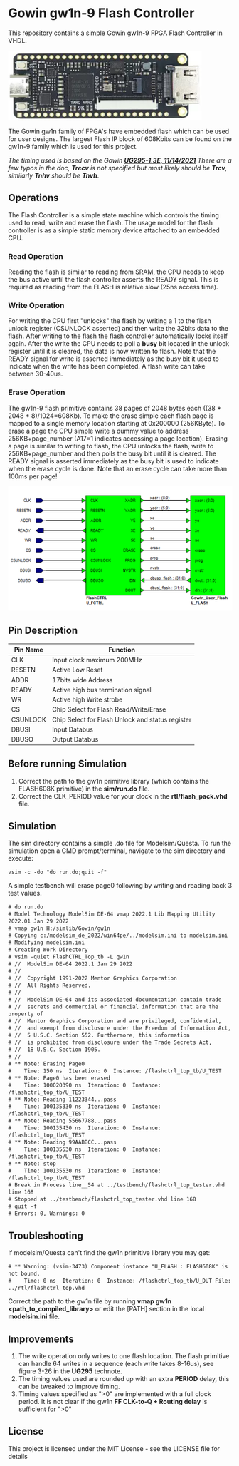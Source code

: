 # Gowin gw1n-9 Flash Controller

This repository contains a simple Gowin gw1n-9 FPGA Flash Controller in VHDL.

![Tang Nano 9K Development Board](https://github.com/HansTiggeler/Flash_Controller/blob/main/tangnano9k.PNG?raw=true)

The Gowin gw1n family of FPGA's have embedded flash which can be used for user designs. 
The largest Flash IP block of 608Kbits can be found on the gw1n-9 family which is used for this project.

*The timing used is based on the Gowin **[UG295-1.3E, 11/14/2021](http://cdn.gowinsemi.com.cn/UG295E.pdf)**
There are a few typos in the doc, **Trecv** is not specified but most likely should be **Trcv**, similarly **Tnhv** should be **Tnvh***.


 
## Operations
 
The Flash Controller is a simple state machine which controls the timing used to read, write and erase the flash. 
The usage model for the flash controller is as a simple static memory device attached to an embedded CPU. 

### Read Operation
Reading the flash is similar to reading from SRAM, the CPU needs to keep the bus active until the flash controller asserts the READY signal. This is required as reading from the FLASH is relative slow (25ns access time). 
### Write Operation
For writing the CPU first "unlocks" the flash by writing a 1 to the flash unlock register (CSUNLOCK asserted) and then write the 32bits data to the flash. After writing to the flash the flash controller automatically locks itself again. After the write the CPU needs to poll a **busy** bit located in the unlock register until it is cleared, the data is now written to flash. Note that the READY signal for write is asserted immediately as the busy bit it used to indicate when the write has been completed. A flash write can take between 30-40us.
### Erase Operation
The gw1n-9 flash primitive contains 38 pages of 2048 bytes each ((38 * 2048 * 8)/1024=608Kb). To make the erase simple each flash page is mapped to a single memory location starting at 0x200000 (256KByte). To erase a page the CPU simple write a dummy value to address 256KB+page_number (A17=1 indicates accessing a page location). 
Erasing a page is similar to writing to flash, the CPU unlocks the flash, write to 256KB+page_number and then polls the busy bit until it is cleared. The READY signal is asserted immediately as the busy bit is used to indicate when the erase cycle is done. Note that an erase cycle can take more than 100ms per page!


![Top Level](https://github.com/HansTiggeler/Flash_Controller/blob/main/top.PNG?raw=true)
 
## Pin Description

|Pin Name|Function |
|----------|----------|
| CLK      | Input clock maximum 200MHz |
| RESETN   | Active Low Reset |
| ADDR     | 17bits wide Address |
| READY     | Active high bus termination signal |
| WR     | Active high Write strobe |
| CS     | Chip Select for Flash Read/Write/Erase |
| CSUNLOCK   | Chip Select for Flash Unlock and status register |
| DBUSI     | Input Databus |
| DBUSO     | Output Databus |

## Before running Simulation 

1) Correct the path to the gw1n primitive library (which contains the FLASH608K primitive) in the **sim/run.do** file.
2) Correct the CLK_PERIOD value for your clock in the **rtl/flash_pack.vhd** file.

## Simulation

The sim directory contains a simple .do file for Modelsim/Questa. To run the simulation open a CMD prompt/terminal, navigate to the sim directory and execute:

```
vsim -c -do "do run.do;quit -f"
```

A simple testbench will erase page0 following by writing and reading back 3 test values.

```
# do run.do
# Model Technology ModelSim DE-64 vmap 2022.1 Lib Mapping Utility 2022.01 Jan 29 2022
# vmap gw1n H:/simlib/Gowin/gw1n
# Copying c:/modelsim_de_2022/win64pe/../modelsim.ini to modelsim.ini
# Modifying modelsim.ini
# Creating Work Directory
# vsim -quiet FlashCTRL_Top_tb -L gw1n
# //  ModelSim DE-64 2022.1 Jan 29 2022
# //
# //  Copyright 1991-2022 Mentor Graphics Corporation
# //  All Rights Reserved.
# //
# //  ModelSim DE-64 and its associated documentation contain trade
# //  secrets and commercial or financial information that are the property of
# //  Mentor Graphics Corporation and are privileged, confidential,
# //  and exempt from disclosure under the Freedom of Information Act,
# //  5 U.S.C. Section 552. Furthermore, this information
# //  is prohibited from disclosure under the Trade Secrets Act,
# //  18 U.S.C. Section 1905.
# //
# ** Note: Erasing Page0
#    Time: 150 ns  Iteration: 0  Instance: /flashctrl_top_tb/U_TEST
# ** Note: Page0 has been erased
#    Time: 100020390 ns  Iteration: 0  Instance: /flashctrl_top_tb/U_TEST
# ** Note: Reading 11223344...pass
#    Time: 100135330 ns  Iteration: 0  Instance: /flashctrl_top_tb/U_TEST
# ** Note: Reading 55667788...pass
#    Time: 100135430 ns  Iteration: 0  Instance: /flashctrl_top_tb/U_TEST
# ** Note: Reading 99AABBCC...pass
#    Time: 100135530 ns  Iteration: 0  Instance: /flashctrl_top_tb/U_TEST
# ** Note: stop
#    Time: 100135530 ns  Iteration: 0  Instance: /flashctrl_top_tb/U_TEST
# Break in Process line__54 at ../testbench/flashctrl_top_tester.vhd line 168
# Stopped at ../testbench/flashctrl_top_tester.vhd line 168
# quit -f
# Errors: 0, Warnings: 0
```

## Troubleshooting

If modelsim/Questa can't find the gw1n primitive library you may get:
``` 
# ** Warning: (vsim-3473) Component instance "U_FLASH : FLASH608K" is not bound.
#    Time: 0 ns  Iteration: 0  Instance: /flashctrl_top_tb/U_DUT File: ../rtl/flashctrl_top.vhd
```
Correct the path to the gw1n file by running **vmap gw1n <path_to_compiled_library>** or edit the [PATH] section in the local **modelsim.ini** file.


## Improvements
1) The write operation only writes to one flash location. The flash primitive can handle 64 writes in a sequence (each write takes 8-16us), see figure 3-26 in the **UG295** technote.
2) The timing values used are rounded up with an extra **PERIOD** delay, this can be tweaked to improve timing. 
3) Timing values specified as ">0" are implemented with a full clock period. It is not clear if the gw1n **FF CLK-to-Q + Routing delay** is sufficient for ">0"

## License

This project is licensed under the MIT License - see the LICENSE file for details
